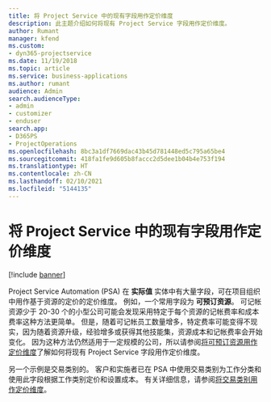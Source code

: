 ```yaml
---
title: 将 Project Service 中的现有字段用作定价维度
description: 此主题介绍如何将现有 Project Service 字段用作定价维度。
author: Rumant
manager: kfend
ms.custom:
- dyn365-projectservice
ms.date: 11/19/2018
ms.topic: article
ms.service: business-applications
ms.author: rumant
audience: Admin
search.audienceType:
- admin
- customizer
- enduser
search.app:
- D365PS
- ProjectOperations
ms.openlocfilehash: 8bc3a1df7669dac43b45d781448ed5c795a65be4
ms.sourcegitcommit: 418fa1fe9d605b8faccc2d5dee1b04b4e753f194
ms.translationtype: HT
ms.contentlocale: zh-CN
ms.lasthandoff: 02/10/2021
ms.locfileid: "5144135"
---
```

# <a name="use-an-existing-field-in-project-service-as-a-pricing-dimension"></a>将 Project Service 中的现有字段用作定价维度

[!include [banner](../includes/psa-now-project-operations.md)]

Project Service Automation (PSA) 在 **实际值** 实体中有大量字段，可在项目组织中用作基于资源的定价的定价维度。 例如，一个常用字段为 **可预订资源**。 可记帐资源少于 20-30 个的小型公司可能会发现采用特定于每个资源的记帐费率和成本费率这种方法更简单。 但是，随着可记帐员工数量增多，特定费率可能变得不现实，因为随着资源升级，经验增多或获得其他技能集，资源成本和记帐费率会开始变化。 因为这种方法仍然适用于一定规模的公司，所以请参阅[将可预订资源用作定价维度](bookable-resource-pricing-dimension.md)了解如何将现有 Project Service 字段用作定价维度。

另一个示例是交易类别的。 客户和实施者已在 PSA 中使用交易类别为工作分类和使用此字段根据工作类别定价和设置成本。 有关详细信息，请参阅[将交易类别用作定价维度](transaction-category-pricing-dimension.md)。
